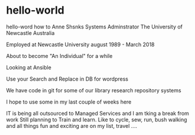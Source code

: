 # hello-world
hello-word how to 
Anne Shsnks
Systems Adminstrator The University of Newcastle Australia

Employed at Newcastle University august 1989 - March 2018

About to become "An Individual" for a while

Looking at Ansible

Use your Search and Replace in DB for wordpress

We have code in git for some of our library research repository systems

I hope to use some in my last couple of weeks here

IT is being all outsourced to Managed Services and I am tking a break from work
Still planning to Train and learn.
Like to cycle, sew, run, bush walking and all things fun and exciting are on my list, travel ....
